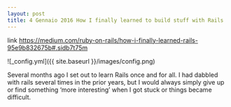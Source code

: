 ```yaml
---
layout: post
title: 4 Gennaio 2016 How I finally learned to build stuff with Rails  Hint: I built 12 different web apps in 12 weeks 
---
```


link https://medium.com/ruby-on-rails/how-i-finally-learned-rails-95e9b832675b#.sidb7t75m

![_config.yml]({{ site.baseurl }}/images/config.png)

Several months ago I set out to learn Rails once and for all. I had dabbled with rails several times in the prior years, but I would always simply give up or find something ‘more interesting’ when I got stuck or things became difficult.


